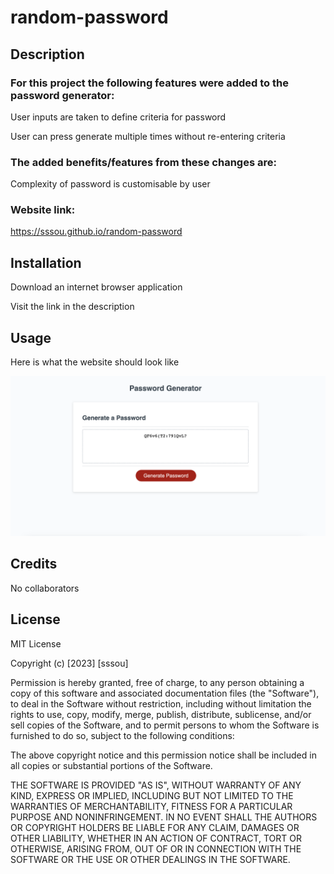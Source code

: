 # random-password

## Description

### For this project the following features were added to the password generator:
User inputs are taken to define criteria for password

User can press generate multiple times without re-entering criteria


### The added benefits/features from these changes are:
Complexity of password is customisable by user


### Website link:
https://sssou.github.io/random-password


## Installation

Download an internet browser application

Visit the link in the description

## Usage 

Here is what the website should look like

![screenshot of website](website.png)

## Credits

No collaborators

## License

MIT License

Copyright (c) [2023] [sssou]

Permission is hereby granted, free of charge, to any person obtaining a copy
of this software and associated documentation files (the "Software"), to deal
in the Software without restriction, including without limitation the rights
to use, copy, modify, merge, publish, distribute, sublicense, and/or sell
copies of the Software, and to permit persons to whom the Software is
furnished to do so, subject to the following conditions:

The above copyright notice and this permission notice shall be included in all
copies or substantial portions of the Software.

THE SOFTWARE IS PROVIDED "AS IS", WITHOUT WARRANTY OF ANY KIND, EXPRESS OR
IMPLIED, INCLUDING BUT NOT LIMITED TO THE WARRANTIES OF MERCHANTABILITY,
FITNESS FOR A PARTICULAR PURPOSE AND NONINFRINGEMENT. IN NO EVENT SHALL THE
AUTHORS OR COPYRIGHT HOLDERS BE LIABLE FOR ANY CLAIM, DAMAGES OR OTHER
LIABILITY, WHETHER IN AN ACTION OF CONTRACT, TORT OR OTHERWISE, ARISING FROM,
OUT OF OR IN CONNECTION WITH THE SOFTWARE OR THE USE OR OTHER DEALINGS IN THE
SOFTWARE.

